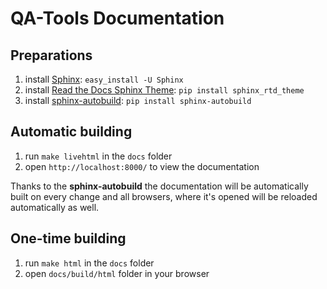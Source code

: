 # QA-Tools Documentation

## Preparations

1. install [Sphinx](http://sphinx-doc.org/): `easy_install -U Sphinx`
2. install [Read the Docs Sphinx Theme](https://github.com/snide/sphinx_rtd_theme): `pip install sphinx_rtd_theme`
3. install [sphinx-autobuild](https://pypi.python.org/pypi/sphinx-autobuild/0.2.3): `pip install sphinx-autobuild`

## Automatic building

1. run `make livehtml` in the `docs` folder
2. open `http://localhost:8000/` to view the documentation

Thanks to the __sphinx-autobuild__ the documentation will be automatically built on every change and all browsers,
where it's opened will be reloaded automatically as well.

## One-time building

1. run `make html` in the `docs` folder
2. open `docs/build/html` folder in your browser
